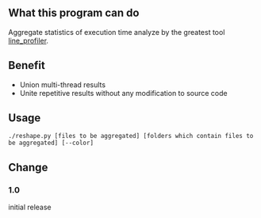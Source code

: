 ## What this program can do
Aggregate statistics of execution time analyze by the greatest tool [line_profiler](https://github.com/rkern/line_profiler).

## Benefit
- Union multi-thread results
- Unite repetitive results without any modification to source code

## Usage
```./reshape.py [files to be aggregated] [folders which contain files to be aggregated] [--color]```

## Change
### 1.0
initial release
